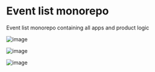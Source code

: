 # Event list monorepo

Event list monorepo containing all apps and product logic

![image](https://user-images.githubusercontent.com/88122830/212576857-323b8b52-1caa-44d3-973f-758d9c2714e3.png)

![image](https://user-images.githubusercontent.com/88122830/212576867-8d808715-82c3-4bbe-8ab8-8b0244e5c263.png)

![image](https://user-images.githubusercontent.com/88122830/212576877-83330c85-ce9f-41a9-8906-48d368da72d3.png)
